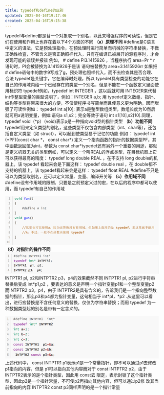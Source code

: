 ```yaml
---
title: typedef和define的区别
updated: 2025-04-16T19:17:46
created: 2025-04-16T19:15:38
---
```


typedef与define都是替一个对象取一个别名，以此来增强程序的可读性，但是它们在使用和作用上也存在着以下4个方面的不同
**（a）原理不同**
\#define是C语言中定义的语法，它是预处理指令，在预处理时进行简单而机械的字符串替换，不做正确性检査，不管含义是否正确照样代入，只有在编译已被展开的源程序时，才会发现可能的错误并报错 例如， \# define Pl3.1415926 ，当程序执行 area=Pr \* r 语句时，PI会被替换为3.1415926于是该 语句被替换为 area=3.1415926*r*r 如果把# define语句中的数字9写成了g，预处理也照样代入，而不去检查其是否合理、合法
typedef是关键字，它在编译时处理，所以 typedef具有类型检查的功能它在自己的作用域内给一个已经存在的类型一个别名，但是不能在一个函数定义里面使用标识符 typedef例如，typedef int INTEGER ，这以后就可用 INTEGER来代替int作整型变量的类型说明了，例如：INTEGER a,b; 用 typedef定义数组、指针、结构等类型将带来很大的方便，不仅使程序书写简单而且使意义更为明确，因而增强了可读性例如： typedef int a\[10\]; 表示a是整型数组类型，数组长度为10然后就可用a说明变量，例如:语句a s1,s2；完全等效于语句 int s1\[10\],s2\[10\].同理， typedef void（\*p）（void)表示p是一种指向void型的指针类型
**（b）功能不同**
typedef用来定义类型的别名，这些类型不仅包含内部类型（int、char等），还包括自定义类型（如 struct），可以起到使类型易于记忆的功能
例如： typedef int (\*PF)(const char \*， const char\*) 定义一个指向函数的指针的数据类型PF，其中函数返回值为int，参数为 const char\*typedef还有另外一个重要的用途，那就是定义机器无关的类型例如，可以定义一个叫REAL的浮点类型，在目标机器上它可以获得最高的精度： typedef long double REAL ，在不支持 long double的机器上，该 typedef 看起来会是下面这样： typedef double real ，在 double都不支持的机器上，该 typedef看起来会是这样： typedef float REAL \#define不只是可以为类型取别名，还可以定义常量、变量、编译开关等
**（c）作用域不同**
 \#define没有作用域的限制，只要是之前预定义过的宏，在以后的程序中都可以使用，而 typedef有自己的作用域

![image1](../../../resources/0b19090a58114d61ac4bc44fd4c7c47b.png)
**（d）对指针的操作不同**
![image2](../../../resources/4f78aad8b7af48e4a6ff80e61aa03ece.png)
INTPTR1 pl, p2和INTPTR2 p3，p4的效果截然不同 INTPTR1 pl, p2进行字符串替换后变成 int\*p1,p2 ，要表达的意义是声明一个指针变量p1和一个整型变量p2
而INTPTR2 p3，p4，由于 INTPTR2是具有含义的，告诉我们是一个指向整型数据的指针，那么p3和p4都为指针变量，这句相当于 int\*pl，\*p2 .从这里可以看出，进行宏替换是不含任何意义的替换，仅仅为字符串替换；而用 typedef 为一种数据类型起的别名是带有一定含义的。

![image3](../../../resources/14eaa77ae8ad4e1eaa8b34cf431b0387.png)
上述代码中， const INTPTR1 p1表示p1是一个常量指针，即不可以通过p1去修改p1指向的内容，但是 p1可以指向其他内容而对于 const INTPTR2 p2，由于 INTPTR2表示的是个指针类型，因此用 const去 限定，表示封锁了这个指针类型，因此p2是一个指针常量，不可使p2再指向其他内容，但可以通过p2修 改其当前指向的内容 INTPTR2 const p3同样声明的是一个指针常量
